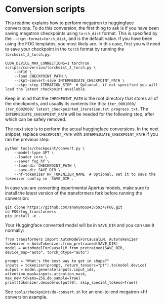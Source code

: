 # Conversion scripts

This readme explains how to perform megatron to huggingface conversions.
To do this conversion, the first thing to ask is if you have been saving megatron checkpoints using `torch_dist` format.
This is specified by the `--ckpt-format=torch_dist`, and is the default value.
If you have been using the FOG templates, you most likely are.
In this case, first you will need to save your checkpoint in the `torch` format by running the `torchdist_2_torch.py`:
```
CUDA_DEVICE_MAX_CONNECTIONS=1 torchrun scripts/conversion/torchdist_2_torch.py \
	--bf16 \
	--load CHECKPOINT_PATH \
	--ckpt-convert-save INTERMEDIATE_CHECKPOINT_PATH \
	--ckpt-step ITERATION_STEP  # Optional, if not specified you will load the latest checkpoint available.
```

Keep in mind that the `CHECKPOINT_PATH` is the root directory that stores all of the checkpoints, and usually its contents like this: `iter_0001000/ iter_0002000/ latest_checkpointed_iteration.txt progress.txt`.
The `INTERMEDIATE_CHECKPOINT_PATH` will be needed for the following step, after which can be safely removed.

The next step is to perform the actual huggingface conversions.
In the next snippet, replace `CHECKPOINT_PATH` with `INTERMEDIATE_CHECKPOINT_PATH` if you ran the previous step:
```
python tools/checkpoint/convert.py \
	--model-type GPT \
	--loader core \
	--saver fog_hf \
	--load-dir CHECKPOINT_PATH \
	--save-dir SAVE_DIR \
	--hf-tokenizer HF_TOKENIZER_NAME  # Optional, set it to save the tokenizer config in `SAVE_DIR`.
```
In case you are converting experimental Apertus models, make sure to install the latest version of the transformers fork before running the conversion:
```
git clone https://github.com/anonymous4375934/FOG.git
cd FOG/fog_transformers
pip install -e .
```

Your Huggingface converted model will be in `SAVE_DIR` and you can use it normally:
```
from transformers import AutoModelForCausalLM, AutoTokenizer
tokenizer = AutoTokenizer.from_pretrained(SAVE_DIR)
model = AutoModelForCausalLM.from_pretrained(SAVE_DIR, device_map="auto", torch_dtype="auto")

prompt = "What's the best way to get in shape?"
inputs = tokenizer(prompt, return_tensors="pt").to(model.device)
output = model.generate(inputs.input_ids, attention_mask=inputs.attention_mask, max_new_tokens=256,do_sample=True)
print(tokenizer.decode(output[0], skip_special_tokens=True))
```

See `tools/checkpoint/do-convert.sh` for an end-to-end megatron->hf conversion example.
